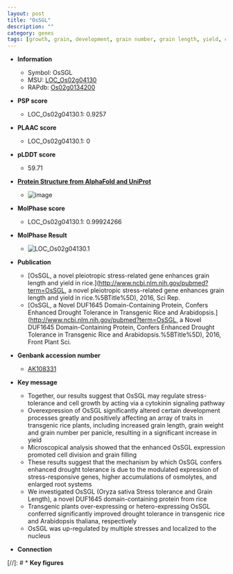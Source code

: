 ```yaml
---
layout: post
title: "OsSGL"
description: ""
category: genes
tags: [growth, grain, development, grain number, grain length, yield, cell division, cytokinin, grain filling, grain weight, root, drought, tolerance, drought tolerance, stress, nucleus, stress tolerance]
---
```


* **Information**  
    + Symbol: OsSGL  
    + MSU: [LOC_Os02g04130](http://rice.plantbiology.msu.edu/cgi-bin/ORF_infopage.cgi?orf=LOC_Os02g04130)  
    + RAPdb: [Os02g0134200](http://rapdb.dna.affrc.go.jp/viewer/gbrowse_details/irgsp1?name=Os02g0134200)  

* **PSP score**  
    + LOC_Os02g04130.1: 0.9257 

* **PLAAC score**  
    + LOC_Os02g04130.1: 0 

* **pLDDT score**
    + 59.71

* **[Protein Structure from AlphaFold and UniProt](https://www.uniprot.org/uniprotkb/Q6Z6I0/entry#structure)**
    + ![image](https://ricepsp.github.io/images/Q6/AF-Q6Z6I0-F1.png)

* **MolPhase score**
    + LOC_Os02g04130.1: 0.99924266

* **MolPhase Result**
    + ![LOC_Os02g04130.1](https://304243504.github.io/Pictures/LOC_Os02g/LOC_Os02g04130.1.png)

* **Publication**  
    + [OsSGL, a novel pleiotropic stress-related gene enhances grain length and yield in rice.](http://www.ncbi.nlm.nih.gov/pubmed?term=OsSGL, a novel pleiotropic stress-related gene enhances grain length and yield in rice.%5BTitle%5D), 2016, Sci Rep.
    + [OsSGL, a Novel DUF1645 Domain-Containing Protein, Confers Enhanced Drought Tolerance in Transgenic Rice and Arabidopsis.](http://www.ncbi.nlm.nih.gov/pubmed?term=OsSGL, a Novel DUF1645 Domain-Containing Protein, Confers Enhanced Drought Tolerance in Transgenic Rice and Arabidopsis.%5BTitle%5D), 2016, Front Plant Sci.

* **Genbank accession number**  
    + [AK108331](http://www.ncbi.nlm.nih.gov/nuccore/AK108331)

* **Key message**  
    + Together, our results suggest that OsSGL may regulate stress-tolerance and cell growth by acting via a cytokinin signaling pathway
    + Overexpression of OsSGL significantly altered certain development processes greatly and positively affecting an array of traits in transgenic rice plants, including increased grain length, grain weight and grain number per panicle, resulting in a significant increase in yield
    + Microscopical analysis showed that the enhanced OsSGL expression promoted cell division and grain filling
    + These results suggest that the mechanism by which OsSGL confers enhanced drought tolerance is due to the modulated expression of stress-responsive genes, higher accumulations of osmolytes, and enlarged root systems
    + We investigated OsSGL (Oryza sativa Stress tolerance and Grain Length), a novel DUF1645 domain-containing protein from rice
    + Transgenic plants over-expressing or hetero-expressing OsSGL conferred significantly improved drought tolerance in transgenic rice and Arabidopsis thaliana, respectively
    + OsSGL was up-regulated by multiple stresses and localized to the nucleus

* **Connection**  

[//]: # * **Key figures**  


